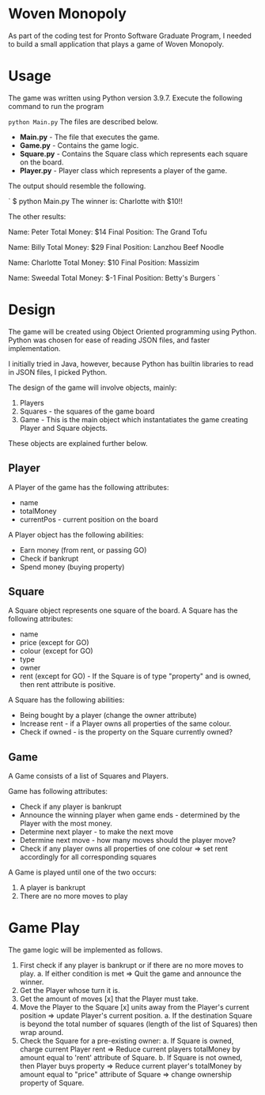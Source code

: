 # Woven Monopoly

As part of the coding test for Pronto Software Graduate Program, I needed to build a small application that plays a game of Woven Monopoly.

# Usage
The game was written using Python version 3.9.7. Execute the following command to run the program

`
python Main.py
`
The files are described below.

  * **Main.py** - The file that executes the game.
  * **Game.py** - Contains the game logic.
  * **Square.py** - Contains the Square class which represents each square on the board.
  * **Player.py** - Player class which represents a player of the game.

The output should resemble the following.

`
$ python Main.py
The winner is: Charlotte with $10!!

The other results:

Name:           Peter
Total Money:    $14
Final Position: The Grand Tofu

Name:           Billy
Total Money:    $29
Final Position: Lanzhou Beef Noodle

Name:           Charlotte
Total Money:    $10
Final Position: Massizim

Name:           Sweedal
Total Money:    $-1
Final Position: Betty's Burgers
`
# Design

The game will be created using Object Oriented programming using Python. Python was chosen for ease of reading JSON files, and faster implementation.

I initially tried in Java, however, because Python has builtin libraries to read in JSON files, I picked Python.

The design of the game will involve objects, mainly:

  1. Players
  2. Squares - the squares of the game board
  3. Game - This is the main object which instantatiates the game creating Player and Square objects.

These objects are explained further below.

## Player

A Player of the game has the following attributes:

  * name
  * totalMoney
  * currentPos - current position on the board

A Player object has the following abilities:

  * Earn money (from rent, or passing GO)
  * Check if bankrupt
  * Spend money (buying property)

## Square

A Square object represents one square of the board. A Square has the following attributes:

  * name
  * price (except for GO)
  * colour (except for GO)
  * type
  * owner
  * rent (except for GO) - If the Square is of type "property" and is owned, then rent attribute is positive.

A Square has the following abilities:

  * Being bought by a player (change the owner attribute)
  * Increase rent - if a Player owns all properties of the same colour.
  * Check if owned - is the property on the Square currently owned?

## Game

A Game consists of a list of Squares and Players.

Game has following attributes:

  * Check if any player is bankrupt
  * Announce the winning player when game ends - determined by the Player with the most money.
  * Determine next player - to make the next move
  * Determine next move - how many moves should the player move?
  * Check if any player owns all properties of one colour => set rent accordingly for all corresponding squares

A Game is played until one of the two occurs:

  1. A player is bankrupt
  2. There are no more moves to play

# Game Play
The game logic will be implemented as follows.

  1. First check if any player is bankrupt or if there are no more moves to play.
    a. If either condition is met => Quit the game and announce the winner.
  2. Get the Player whose turn it is.
  3. Get the amount of moves [x] that the Player must take.
  4. Move the Player to the Square [x] units away from the Player's current position => update Player's current position.
    a. If the destination Square is beyond the total number of squares (length of the list of Squares) then wrap around.
  5. Check the Square for a pre-existing owner:
    a. If Square is owned, charge current Player rent => Reduce current players totalMoney by amount equal to 'rent' attribute of Square.
    b. If Square is not owned, then Player buys property => Reduce current player's totalMoney by amount equal to "price" attribute of Square => change ownership property of Square.
